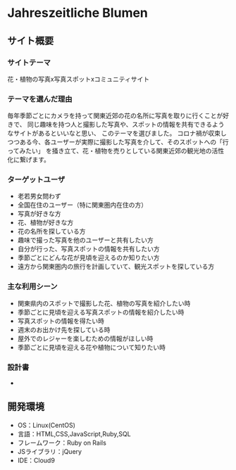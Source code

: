# Jahreszeitliche Blumen

## サイト概要

### サイトテーマ
花・植物の写真x写真スポットxコミュニティサイト

### テーマを選んだ理由
毎年季節ごとにカメラを持って関東近郊の花の名所に写真を取りに行くことが好きで、
同じ趣味を持つ人と撮影した写真や、スポットの情報を共有できるようなサイトがあるといいなと思い、
このテーマを選びました。
コロナ禍が収束しつつある今、各ユーザーが実際に撮影した写真を介して、そのスポットへの「行ってみたい」
を掻き立て、花・植物を売りとしている関東近郊の観光地の活性化に繋げます。


### ターゲットユーザ
- 老若男女問わず
- 全国在住のユーザー（特に関東圏内在住の方）
- 写真が好きな方
- 花、植物が好きな方
- 花の名所を探している方
- 趣味で撮った写真を他のユーザーと共有したい方
- 自分が行った、写真スポットの情報を共有したい方
- 季節ごとにどんな花が見頃を迎えるのか知りたい方
- 遠方から関東圏内の旅行を計画していて、観光スポットを探している方


### 主な利用シーン
- 関東県内のスポットで撮影した花、植物の写真を紹介したい時
- 季節ごとに見頃を迎える写真スポットの情報を紹介したい時
- 写真スポットの情報を得たい時
- 週末のお出かけ先を探している時
- 屋外でのレジャーを楽しむための情報がほしい時
- 季節ごとに見頃を迎える花や植物について知りたい時

### 設計書
-

## 開発環境
- OS：Linux(CentOS)
- 言語：HTML,CSS,JavaScript,Ruby,SQL
- フレームワーク：Ruby on Rails
- JSライブラリ：jQuery
- IDE：Cloud9

